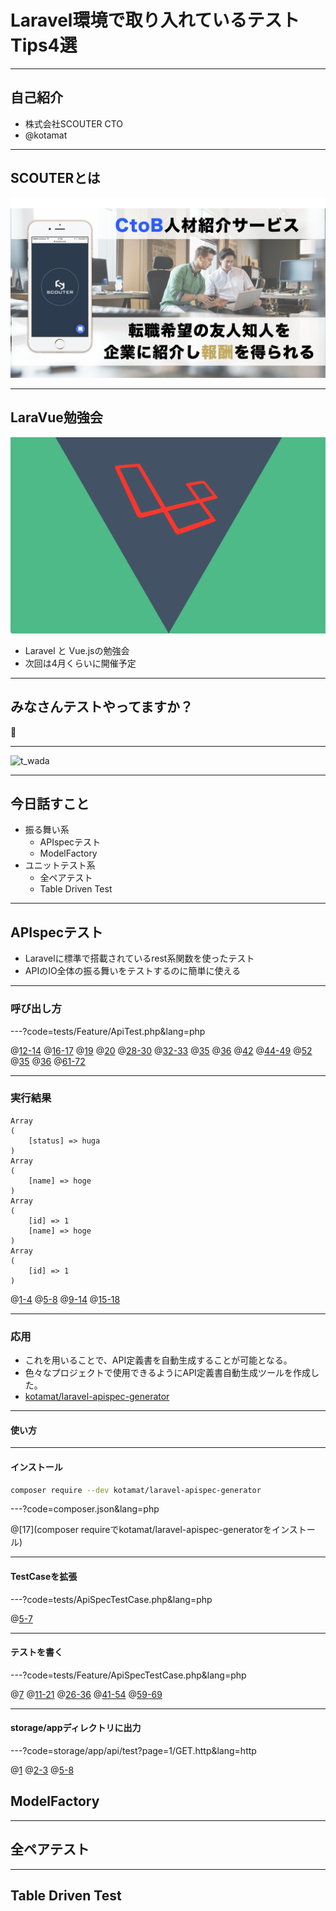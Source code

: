 # Laravel環境で取り入れているテストTips4選

--- 

## 自己紹介

- 株式会社SCOUTER CTO
- @kotamat

---

## SCOUTERとは

![会社紹介](assets/img/scouter-1.png)

---

## LaraVue勉強会

![LaraVue](assets/img/laravue.png)

- Laravel と Vue.jsの勉強会
- 次回は4月くらいに開催予定

---
## みなさんテストやってますか？

🙋

---  

![t_wada](https://connpass-tokyo.s3.amazonaws.com/event/27540/41d84cf0e6494e2e91e51ad8e9c85310.png)


---

## 今日話すこと

- 振る舞い系
    - APIspecテスト
    - ModelFactory
- ユニットテスト系
    - 全ペアテスト
    - Table Driven Test

--- 

## APIspecテスト

- Laravelに標準で搭載されているrest系関数を使ったテスト
- APIのIO全体の振る舞いをテストするのに簡単に使える

---

### 呼び出し方

---?code=tests/Feature/ApiTest.php&lang=php

@[12-14](GETパラメータを定義しておき)
@[16-17](routeの第二引数にパラメータを渡してレスポンス取得)
@[19](ステータス200かどうかチェック)
@[20](取得したデータをprint_rで表示)
@[28-30](POSTも同様に配列でパラメータを定義)
@[32-33](今度はpostJsonの第二引数にパラメータを渡す(getパラメータではないので))
@[35](ステータス200かどうかチェック)
@[36](取得したデータをprint_rで表示)
@[42](PUTの場合は)
@[44-49](送信データとGETパラメータを双方定義し)
@[52](routeの第二引数と、putJsonの第二引数それぞれに渡してあげて)
@[35](ステータス200かどうかチェック)
@[36](取得したデータをprint_rで表示)
@[61-72](deleteも同様)

--- 

### 実行結果

```
Array
(
    [status] => huga
)
Array
(
    [name] => hoge
)
Array
(
    [id] => 1
    [name] => hoge
)
Array
(
    [id] => 1
)
```

@[1-4](GET)
@[5-8](POST)
@[9-14](PUT)
@[15-18](DELETE)

--- 

### 応用

- これを用いることで、API定義書を自動生成することが可能となる。
- 色々なプロジェクトで使用できるようにAPI定義書自動生成ツールを作成した。
- [kotamat/laravel-apispec-generator](https://github.com/kotamat/laravel-apispec-generator)

--- 

#### 使い方

---

#### インストール

```bash
composer require --dev kotamat/laravel-apispec-generator
```

---?code=composer.json&lang=php

@[17](composer requireでkotamat/laravel-apispec-generatorをインストール)

---

#### TestCaseを拡張

---?code=tests/ApiSpecTestCase.php&lang=php

@[5-7](ベースとなるTestCaseクラスにて、ApiSpecTestCaseをextendするように修正)

---

#### テストを書く

---?code=tests/Feature/ApiSpecTestCase.php&lang=php

@[7](実際のクラスでは$isExportSpec=trueにしたあと)
@[11-21](先程と同様にテストを記述)
@[26-36](先程と同様にテストを記述)
@[41-54](先程と同様にテストを記述)
@[59-69](先程と同様にテストを記述)

---

#### storage/appディレクトリに出力

---?code=storage/app/api/test?page=1/GET.http&lang=http

@[1](実際のリクエスト)
@[2-3](各種ヘッダー)
@[5-8](返り値JSON)

## ModelFactory

---


## 全ペアテスト

--- 

## Table Driven Test
